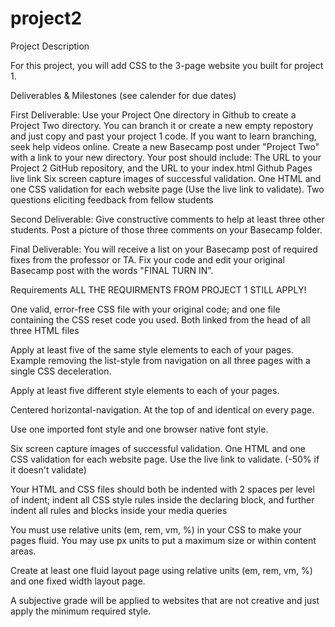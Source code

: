 # project2
Project Description

For this project, you will add CSS to the 3-page website you built for project 1.


Deliverables & Milestones (see calender for due dates)

First Deliverable: Use your Project One directory in Github to create a Project Two directory. You can branch it or create a new empty repostory and just copy and past your project 1 code. If you want to learn branching, seek help videos online. Create a new Basecamp post under "Project Two" with a link to your new directory. Your post should include:
The URL to your Project 2 GitHub repository, and the URL to your index.html Github Pages live link
Six screen capture images of successful validation. One HTML and one CSS validation for each website page (Use the live link to validate).
Two questions eliciting feedback from fellow students

Second Deliverable: Give constructive comments to help at least three other students. Post a picture of those three comments on your Basecamp folder.

Final Deliverable: You will receive a list on your Basecamp post of required fixes from the professor or TA. Fix your code and edit your original Basecamp post with the words "FINAL TURN IN".

Requirements
ALL THE REQUIRMENTS FROM PROJECT 1 STILL APPLY!

One valid, error-free CSS file with your original code; and one file containing the CSS reset code you used. Both linked from the head of all three HTML files

Apply at least five of the same style elements to each of your pages. Example removing the list-style from navigation on all three pages with a single CSS deceleration.

Apply at least five different style elements to each of your pages.

Centered horizontal-navigation. At the top of and identical on every page.

Use one imported font style and one browser native font style.

Six screen capture images of successful validation. One HTML and one CSS validation for each website page. Use the live link to validate. (-50% if it doesn't validate)

Your HTML and CSS files should both be indented with 2 spaces per level of indent; indent all CSS style rules inside the declaring block, and further indent all rules and blocks inside your media queries

You must use relative units (em, rem, vm, %) in your CSS to make your pages fluid. You may use px units to put a maximum size or within content areas.

Create at least one fluid layout page using relative units (em, rem, vm, %) and one fixed width layout page.

A subjective grade will be applied to websites that are not creative and just apply the minimum required style.
